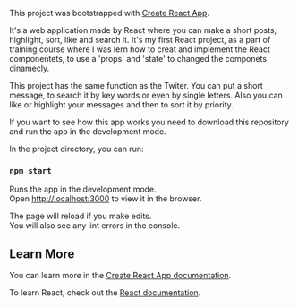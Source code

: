 This project was bootstrapped with [Create React App](https://github.com/facebook/create-react-app).

It's a web application made by React where you can make a short posts, highlight, sort, like and search it.
It's my first React project, as a part of training course where I was lern how to creat and implement the React componentets, to use a 'props' and 'state' to changed the componets dinamecly.

This project has the same function as the Twiter. You can put a short message, to search it by key words or even by single letters. Also you can like or highlight your messages and then to sort it by priority.

If you want to see how this app works you need to download this repository and run the app in the development mode.

In the project directory, you can run:

### `npm start`

Runs the app in the development mode.\
Open [http://localhost:3000](http://localhost:3000) to view it in the browser.

The page will reload if you make edits.\
You will also see any lint errors in the console.

## Learn More

You can learn more in the [Create React App documentation](https://facebook.github.io/create-react-app/docs/getting-started).

To learn React, check out the [React documentation](https://reactjs.org/).
